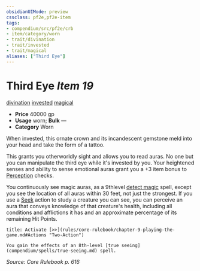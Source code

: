 ```yaml
---
obsidianUIMode: preview
cssclass: pf2e,pf2e-item
tags:
- compendium/src/pf2e/crb
- item/category/worn
- trait/divination
- trait/invested
- trait/magical
aliases: ["Third Eye"]
---
```

# Third Eye *Item 19*  
[divination](rules/traits/divination.md)  [invested](rules/traits/invested.md)  [magical](rules/traits/magical.md)  

- **Price** 40000 gp
- **Usage** worn; **Bulk** —
- **Category** Worn

When invested, this ornate crown and its incandescent gemstone meld into your head and take the form of a tattoo.

This grants you otherworldly sight and allows you to read auras. No one but you can manipulate the third eye while it's invested by you. Your heightened senses and ability to sense emotional auras grant you a +3 item bonus to [Perception](compendium/skills.md#Perception) checks.

You continuously see magic auras, as a 9thlevel [detect magic](compendium/spells/detect-magic.md) spell, except you see the location of all auras within 30 feet, not just the strongest. If you use a [Seek](rules/actions/seek.md) action to study a creature you can see, you can perceive an aura that conveys knowledge of that creature's health, including all conditions and afflictions it has and an approximate percentage of its remaining Hit Points.

```ad-embed-ability
title: Activate [>>](rules/core-rulebook/chapter-9-playing-the-game.md#Actions "Two-Action")

You gain the effects of an 8th-level [true seeing](compendium/spells/true-seeing.md) spell.
```

*Source: Core Rulebook p. 616*